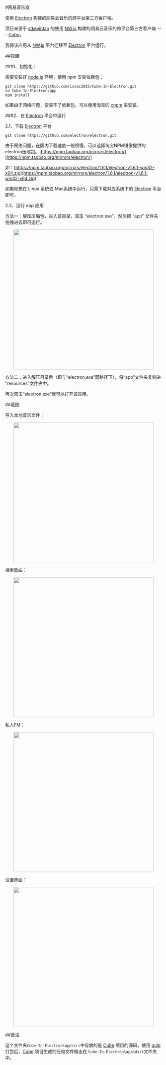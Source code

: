 #网易音乐盒

使用 [Electron](http://electron.atom.io/) 构建的网易云音乐的跨平台第三方客户端。

项目来源于 [stkevintan](https://github.com/stkevintan) 的使用 [NW.js](https://github.com/nwjs/nw.js) 构建的网易云音乐的跨平台第三方客户端 --- [Cube](https://github.com/stkevintan/Cube)。

我将该应用从 [NW.js](https://github.com/nwjs/nw.js) 平台迁移至  [Electron](http://electron.atom.io/) 平台运行。

##搭建

###1、初始化：

需要安装好 [node.js](https://nodejs.org/en/) 环境，使用 npm 安装依赖包：

	git clone https://github.com/issac2015/Cube-In-Electron.git
	cd Cube-In-Electron/app
	npm install 

如果由于网络问题，安装不了依赖包，可以使用淘宝的 [cnpm](https://npm.taobao.org/) 来安装。


###2、在 [Electron](http://electron.atom.io/) 平台中运行

2.1、下载 [Electron](http://electron.atom.io/) 平台

	git clone https://github.com/electron/electron.git

由于网络问题，在国内下载速度一般很慢。可以选择淘宝NPM镜像提供的electron压缩包。[https://npm.taobao.org/mirrors/electron/](https://npm.taobao.org/mirrors/electron/)

如：[https://npm.taobao.org/mirrors/electron/1.6.1/electron-v1.6.1-win32-x64.zip](https://npm.taobao.org/mirrors/electron/1.6.1/electron-v1.6.1-win32-x64.zip)

如果你想在 Linux 系统或 Mac系统中运行，只需下载对应系统下的 [Electron](http://electron.atom.io/) 平台即可。

2.2、运行 app 应用

方法一：解压压缩包，进入该目录，双击 “electron.exe”，然后把 “app” 文件夹拖拽进去即可运行。

<img src="/images/img-1.png" style="display: block;margin: auto;width: 450px;"/>

方法二：进入解压目录后（即与“electron.exe”同路径下），将“app”文件夹复制进 “resources”文件夹中。

再次双击“electron.exe”就可以打开该应用。

##截图

导入本地音乐文件：

<img src="/images/img1.png" style="display: block;margin: auto;width: 450px;"/>

搜索歌曲：

<img src="/images/img2.png" style="display: block;margin: auto;width: 450px;"/>

私人FM：

<img src="/images/img3.png" style="display: block;margin: auto;width: 450px;"/>

设置界面：

<img src="/images/img4.png" style="display: block;margin: auto;width: 450px;"/>


##备注

这个文件夹`Cube-In-Electron\app\src`中存放的是 [Cube](https://github.com/stkevintan/Cube) 项目的源码，使用 [gulp](http://www.gulpjs.com.cn/) 打包后，[Cube](https://github.com/stkevintan/Cube) 项目生成的压缩文件输出在 `Cube-In-Electron\app\dist`文件夹中。





